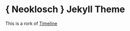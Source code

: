# { Neoklosch } Jekyll Theme

This is a rork of [Timeline](https://github.com/kirbyt/timeline-jekyll-theme)
